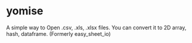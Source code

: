# yomise
A simple way to Open .csv, .xls, .xlsx files. You can convert it to 2D array, hash, dataframe. (Formerly easy_sheet_io)
